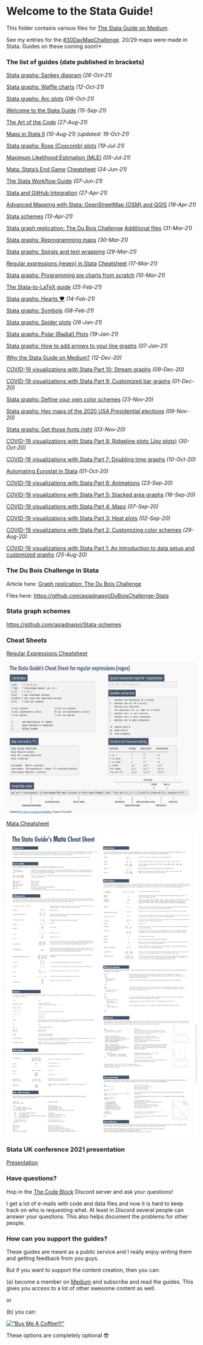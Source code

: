 # Welcome to the Stata Guide!

This folder contains various files for [The Stata Guide on Medium](https://medium.com/the-stata-guide). 

See my entries for the [#30DayMapChallenge](https://github.com/asjadnaqvi/30DayMapChallenge2021). 20/29 maps were made in Stata. Guides on these coming soon!* 


### The list of guides (date published in brackets)

[Stata graphs: Sankey diagram](https://medium.com/the-stata-guide/stata-graphs-sankey-diagram-ecddd112aca1) *(26-Oct-21)*

[Stata graphs: Waffle charts](https://medium.com/the-stata-guide/stata-graphs-waffle-charts-32afc7d6f6dd) *(12-Oct-21)*

[Stata graphs: Arc plots](https://medium.com/the-stata-guide/stata-graphs-arc-plots-eb87015510e6)	*(06-Oct-21)*

[Welcome to the Stata Guide](https://medium.com/the-stata-guide/welcome-to-the-stata-guide-12adf81ec3d)	*(15-Sep-21)*

[The Art of the Code](https://medium.com/the-stata-guide/the-art-of-the-code-e3d44efd84cb)	*(27-Aug-21)*

[Maps in Stata II](https://medium.com/the-stata-guide/maps-in-stata-ii-fcb574270269)	*(10-Aug-21)* *(updated: 19-Oct-21)*

[Stata graphs: Rose (Coxcomb) plots](https://medium.com/the-stata-guide/stata-graphs-rose-coxcomb-plots-5a8af366b39b)	*(19-Jul-21)*

[Maximum Likelihood Estimation (MLE)](https://medium.com/the-stata-guide/maximum-likelihood-estimation-mle-88b869158a7d)	*(05-Jul-21)*

[Mata: Stata’s End Game](https://medium.com/the-stata-guide/mata-statas-end-game-5983c0ee11bd) [Cheatsheet](MATA_cheatsheet_v3.pdf)	*(24-Jun-21)*

[The Stata Workflow Guide](https://medium.com/the-stata-guide/the-stata-workflow-guide-52418ce35006)	*(07-Jun-21)*

[Stata and GitHub Integration](https://medium.com/the-stata-guide/stata-and-github-integration-8c87ddf9784a)	*(27-Apr-21)*

[Advanced Mapping with Stata: OpenStreetMap (OSM) and QGIS](https://medium.com/the-stata-guide/advanced-mapping-with-stata-openstreetmap-osm-and-qgis-412c04d8ddd1)	*(19-Apr-21)*

[Stata schemes](https://medium.com/the-stata-guide/stata-schemes-5ef99d099585)	*(13-Apr-21)*

[Stata graph replication: The Du Bois Challenge](https://medium.com/the-stata-guide/graph-replication-the-du-bois-challenge-f0db93e719e6) [Additional files](https://github.com/asjadnaqvi/DuBoisChallenge-Stata)	*(31-Mar-21)*

[Stata graphs: Reprogramming maps](https://medium.com/the-stata-guide/stata-graphs-reprogramming-maps-204f9ec3f2e4)	*(30-Mar-21)*

[Stata graphs: Spirals and text wrapping](https://medium.com/the-stata-guide/stata-graphs-spirals-and-text-wrapping-628ea333cc21)	*(29-Mar-21)*

[Regular expressions (regex) in Stata](https://medium.com/the-stata-guide/regular-expressions-regex-in-stata-6e5c200ef27c) [Cheatsheet](Stata_regex_cheatsheet_v1.pdf)	*(17-Mar-21)*

[Stata graphs: Programming pie charts from scratch](https://medium.com/the-stata-guide/stata-graphs-programming-pie-charts-from-scratch-bddcfc689034)	*(10-Mar-21)*

[The Stata-to-LaTeX guide](https://medium.com/the-stata-guide/the-stata-to-latex-guide-6e7ed5622856)	*(25-Feb-21)*

[Stata graphs: Hearts ♥](https://medium.com/the-stata-guide/i-stata-391736dc6bad)	*(14-Feb-21)*

[Stata graphs: Symbols](https://medium.com/the-stata-guide/stata-graphs-using-symbols-in-figures-be3fc26161ff)	*(08-Feb-21)*

[Stata graphs: Spider plots](https://medium.com/the-stata-guide/stata-graphs-spider-plots-613808b51f73)	*(26-Jan-21)*

[Stata graphs: Polar (Radial) Plots](https://medium.com/the-stata-guide/stata-graphs-polar-radial-plots-c19e705b56aa) *(19-Jan-21)*

[Stata graphs: How to add arrows to your line graphs](https://medium.com/the-stata-guide/stata-graphs-how-to-add-arrows-to-your-line-graphs-69c1c08949c7)	*(07-Jan-21)*

[Why the Stata Guide on Medium?](https://medium.com/the-stata-guide/why-the-stata-guide-on-medium-4b9b9d00a172)	*(12-Dec-20)*

[COVID-19 visualizations with Stata Part 10: Stream graphs](https://medium.com/the-stata-guide/covid-19-visualizations-with-stata-part-10-stream-graphs-9d55db12318a)	*(09-Dec-20)*

[COVID-19 visualizations with Stata Part 9: Customized bar graphs](https://medium.com/the-stata-guide/covid-19-visualizations-with-stata-part-9-customized-bar-graphs-dde096567837)	*(01-Dec-20)*

[Stata graphs: Define your own color schemes](https://medium.com/the-stata-guide/stata-graphs-define-your-own-color-schemes-4320b16f7ef7)	*(23-Nov-20)*

[Stata graphs: Hex maps of the 2020 USA Presidential elections](https://medium.com/the-stata-guide/stata-graphs-hex-maps-of-the-2020-usa-presidential-elections-ce106f6f8095)	*(09-Nov-20)*

[Stata graphs: Get those fonts right](https://medium.com/the-stata-guide/stata-graphs-get-those-fonts-right-c38d35625142)	*(03-Nov-20)*

[COVID-19 visualizations with Stata Part 8: Ridgeline plots (Joy plots)](https://medium.com/the-stata-guide/covid-19-visualizations-with-stata-part-8-joy-plots-ridge-line-plots-dbe022e7264d)	*(30-Oct-20)*

[COVID-19 visualizations with Stata Part 7: Doubling time graphs](https://medium.com/the-stata-guide/covid-19-visualizations-with-stata-part-7-doubling-time-graphs-1-58b7687cbdc0)	*(10-Oct-20)*

[Automating Eurostat in Stata](https://medium.com/the-stata-guide/automating-eurostat-in-stata-part-1-a047941b2b4f)	*(01-Oct-20)*

[COVID-19 visualizations with Stata Part 6: Animations](https://medium.com/the-stata-guide/covid-19-visualizations-with-stata-part-6-animations-f9d2b09985c2)	*(23-Sep-20)*

[COVID-19 visualizations with Stata Part 5: Stacked area graphs](https://medium.com/the-stata-guide/covid-19-visualizations-with-stata-part-5-stacked-area-graphs-ed976d025365)	*(16-Sep-20)*

[COVID-19 visualizations with Stata Part 4: Maps](https://medium.com/the-stata-guide/covid-19-visualizations-with-stata-part-4-maps-fbd4fe2642f6)	*(07-Sep-20)*

[COVID-19 visualizations with Stata Part 3: Heat plots](https://medium.com/the-stata-guide/covid-19-visualizations-with-stata-part-3-heat-plots-e2ef5ac1160b)	*(02-Sep-20)*

[COVID-19 visualizations with Stata Part 2: Customizing color schemes](https://medium.com/the-stata-guide/covid-19-visualizations-with-stata-part-2-customizing-color-schemes-206af77d00ce)	*(29-Aug-20)*

[COVID-19 visualizations with Stata Part 1: An Introduction to data setup and customized graphs](https://medium.com/the-stata-guide/covid-19-data-visualization-with-stata-part-1-an-introduction-to-data-setup-and-customized-6b879a1e8647)	*(25-Aug-20)*


### The Du Bois Challenge in Stata

Article here: [Graph replication: The Du Bois Challenge](https://medium.com/the-stata-guide/graph-replication-the-du-bois-challenge-f0db93e719e6)

Files here: https://github.com/asjadnaqvi/DuBoisChallenge-Stata


### Stata graph schemes
https://github.com/asjadnaqvi/Stata-schemes


### Cheat Sheets


[Regular Expressions Cheatsheet](Stata_regex_cheatsheet_v1.pdf)

<img src="./graphs/Stata_regex_cheatsheet_v1.png" height="400" title="regex">



[Mata Cheatsheet](MATA_cheatsheet_v3.pdf)

<img src="./graphs/MATA_cheatsheet_v3.png" height="800" title="mata">



### Stata UK conference 2021 presentation

[Presentation](./presentations/Stata_viz_2021.pdf)


### Have questions?

Hop in the [The Code Block](https://discord.gg/qpHZtX6Xkk) Discord server and ask your questions!

I get a lot of e-mails with code and data files and now it is hard to keep track on who is requesting what. At least in Discord several people can answer your questions. This also helps document the problems for other people.




### How can you support the guides?

These guides are meant as a public service and I really enjoy writing them and getting feedback from you guys. 

But if you want to support the content creation, then you can:


(a) become a member on [Medium](https://medium.com) and subscribe and read the guides. This gives you access to a lot of other awesome content as well.

or 

(b) you can:
 
[!["Buy Me A Coffee!!!"](https://www.buymeacoffee.com/assets/img/custom_images/orange_img.png)](https://www.buymeacoffee.com/asjadnaqvi)


These options are completely optional :sunglasses:
